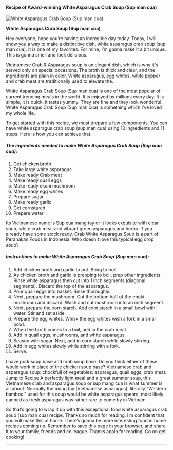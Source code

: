             

#### Recipe of Award-winning White Asparagus Crab Soup (Sup man cua)

![White Asparagus Crab Soup (Sup man cua)](https://img-global.cpcdn.com/recipes/5472933348114432/751x532cq70/white-asparagus-crab-soup-sup-man-cua-recipe-main-photo.jpg)

**White Asparagus Crab Soup (Sup man cua)**

Hey everyone, hope you’re having an incredible day today. Today, I will show you a way to make a distinctive dish, white asparagus crab soup (sup man cua). It is one of my favorites. For mine, I’m gonna make it a bit unique. This is gonna smell and look delicious.

Vietnamese Crab & Asparagus soup is an elegant dish, which is why it's served only on special occasions. The broth is thick and clear, and the ingredients are plain in color. White asparagus, egg whites, white pepper and crab meat are traditionally used to elevate the.

White Asparagus Crab Soup (Sup man cua) is one of the most popular of current trending meals in the world. It is enjoyed by millions every day. It is simple, it is quick, it tastes yummy. They are fine and they look wonderful. White Asparagus Crab Soup (Sup man cua) is something which I’ve loved my whole life.

To get started with this recipe, we must prepare a few components. You can have white asparagus crab soup (sup man cua) using 10 ingredients and 11 steps. Here is how you can achieve that.

##### The ingredients needed to make White Asparagus Crab Soup (Sup man cua):

1.  Get chicken broth
2.  Take large white asparagus
3.  Make ready Crab meat
4.  Make ready quail eggs
5.  Make ready ekoni mushroom
6.  Make ready egg whites
7.  Prepare sugar
8.  Make ready garlic
9.  Get cornstarch
10.  Prepare water

Its Vietnamese name is Sup cua mang tay or It looks exquisite with clear soup, white crab meat and vibrant green asparagus and herbs. If you already have some stock ready. Crab White Asparagus Soup is a part of Peranakan Foods in Indonesia. Who doesn't love this typical egg drop soup?

##### Instructions to make White Asparagus Crab Soup (Sup man cua):

1.  Add chicken broth and garlic to pot. Bring to boil.
2.  As chicken broth and garlic is prepping to boil, prep other ingredients. Rinse white asparagus then cut into 1 inch segments (diagonal segments). Discard the top of the asparagus.
3.  Pour quail eggs into basket. Rinse thoroughly.
4.  Next, prepare the mushroom. Cut the bottom half of the enoki mushroom and discard. Wash and cut mushroom into an inch segment.
5.  Next, prepare the corn starch. Add corn starch in a small bowl with water. Stir and set aside.
6.  Prepare the egg whites. Whisk the egg whites wish a fork in a small bowl.
7.  When the broth comes to a boil, add in the crab meat.
8.  Add in quail eggs, mushrooms, and white asparagus.
9.  Season with sugar. Next, add in corn starch while slowly stirring.
10.  Add in egg whites slowly while stirring with a fork.
11.  Serve.

I have pork soup base and crab soup base. Do you think either of these would work in place of the chicken soup base? Vietnamese crab and asparagus soup: chockfull of vegetables: asparagus, quail eggs, crab meat. Jump to Recipe A perfectly light meal and a great summer soup, this Vietnamese crab and asparagus soup or sup mang cua is what summer is all about. Normally the mang tay (Vietnamese asparagus), literally "Western bamboo," used for this soup would be white asparagus spears, most likely canned as fresh asparagus was rather rare to come by in Vietnam.

So that’s going to wrap it up with this exceptional food white asparagus crab soup (sup man cua) recipe. Thanks so much for reading. I’m confident that you will make this at home. There’s gonna be more interesting food in home recipes coming up. Remember to save this page in your browser, and share it to your family, friends and colleague. Thanks again for reading. Go on get cooking!

* * *